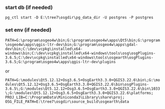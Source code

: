 ### start db (if needed)

```pg_ctl start -D E:\tree7\osgdir\pg_data_dir -U postgres -P postgres```

### set env (if needed)

```PATH=G:\program\osgeo4w\bin;G:\program\osgeo4w\apps\Qt5\bin;G:\program\osgeo4w\apps\qgis-ltr-dev\bin;G:\program\osgeo4w\apps\gdal-dev\bin;C:\dev\vcpkg\installed\x64-windows\bin;C:\dev\vcpkg\installed\x64-windows\tools\osg\osgPlugins-3.6.5;C:\dev\vcpkg\installed\x64-windows\tools\osgearth\osgPlugins-3.6.5;G:\program\osgeo4w\apps\qgis-ltr-dev\plugins```

or

```PATH=G:\modules\Qt5.12.12+Osg3.6.5+OsgEarth3.3.0+QGIS3.22.6\bin\;G:\modules\Qt5.12.12+Osg3.6.5+OsgEarth3.3.0+QGIS3.22.6\bin\osgPlugins-3.6.5\;G:\modules\Qt5.12.12+Osg3.6.5+OsgEarth3.3.0+QGIS3.22.6\bin\1033\;G:\modules\Qt5.12.12+Osg3.6.5+OsgEarth3.3.0+QGIS3.22.6\platforms;```
```PROJ_LIB=C:\ProgramData\Miniconda3\Library\share\proj;```
```OSG_FILE_PATH=E:\tree7\osgdir\source_build\osgearth\data```